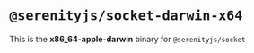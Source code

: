 # `@serenityjs/socket-darwin-x64`

This is the **x86_64-apple-darwin** binary for `@serenityjs/socket`
